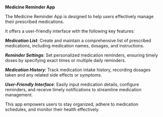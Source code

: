 **Medicine Reminder App**

The Medicine Reminder App is designed to help users effectively manage their prescribed medications. 

It offers a user-friendly interface with the following key features:

***Medication List***: Create and maintain a comprehensive list of prescribed medications, including medication names, dosages, and instructions.

***Reminder Settings***: Set personalized medication reminders, ensuring timely doses by specifying exact times or multiple daily reminders.

***Medication History***: Track medication intake history, recording dosages taken and any related side effects or symptoms.

***User-Friendly Interface***: Easily input medication details, configure reminders, and receive timely notifications to streamline medication management.

This app empowers users to stay organized, adhere to medication schedules, and monitor their health effectively.



